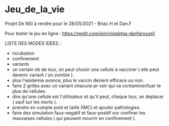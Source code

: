 # Jeu_de_la_vie
Projet De NSI à rendre pour le 28/05/2021 - Briac.H et Dan.F

Pour tester le jeu en ligne : https://replit.com/join/ylqpbtga-danfarouze1

LISTE DES MODES IDEES :
- incubation
- confinement
- variants
- un certain nb de tour, on peut choisir une cellule à vacciner ( elle peut devenir variant / un zombie ).
- plus l'epidemie avance, plus le vaccin devient efficace ou non.
- faire 2 grilles avec un variant chacune pr voir qui va contaminer/tuer le plus de cellules.
- dire qu'une cellule est l'utilisateur et qu'il peut, chaque tour, se deplacer ( sauf sur les morts ).
- prendre en compte poid et taille (IMC) et ajouter pathologies. 
- faire des simulation faux-negatif et faux-positif our confiner les mauvaises cellules ( qui peuvent mourrir en confinement ).
